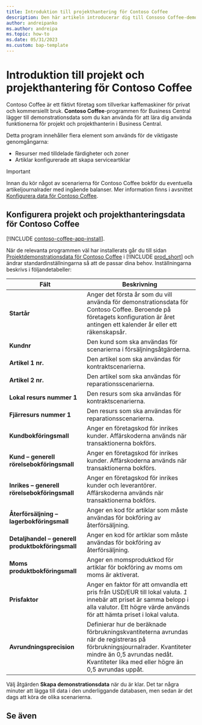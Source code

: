 ```yaml
---
title: Introduktion till projekthantering för Contoso Coffee
description: Den här artikeln introducerar dig till Consoso Coffee-demonstrationsdata för projekt och projekthantering.
author: andreipanko
ms.author: andreipa
ms.topic: how-to
ms.date: 05/31/2023
ms.custom: bap-template
---
```


# Introduktion till projekt och projekthantering för Contoso Coffee

Contoso Coffee är ett fiktivt företag som tillverkar kaffemaskiner för privat och kommersiellt bruk. **Contoso Coffee**-programmen för Business Central lägger till demonstrationsdata som du kan använda för att lära dig använda funktionerna för projekt och projekthanterin i Business Central.

Detta program innehåller flera element som används för de viktigaste genomgångarna:

- Resurser med tilldelade färdigheter och zoner
- Artiklar konfigurerade att skapa serviceartiklar

> [!IMPORTANT]
> Innan du kör något av scenarierna för Contoso Coffee bokför du eventuella artikeljournalrader med ingående balanser. Mer information finns i avsnittet [Konfigurera data för Contoso Coffee](#set-up-contoso-coffee-jobs-and-project-management-data).
>
> 
## Konfigurera projekt och projekthanteringsdata för Contoso Coffee

[!INCLUDE [contoso-coffee-app-install](../contoso-coffee-app-install.md)].

När de relevanta programmen väl har installerats går du till sidan [Projektdemonstrationsdata för Contoso Coffee](https://businesscentral.dynamics.com/?page=4767) i [!INCLUDE [prod_short](../../includes/prod_short.md)] och ändrar standardinställningarna så att de passar dina behov. Inställningarna beskrivs i följandetabeller:  

|Fält  |Beskrivning  |
|---------|---------|
|**Startår** |Anger det första år som du vill använda för demonstrationsdata för Contoso Coffee. Beroende på företagets konfiguration är året antingen ett kalender år eller ett räkenskapsår.|
|**Kundnr**  |Den kund som ska användas för scenarierna i försäljningsåtgärderna.|
|**Artikel 1 nr.**  |Den artikel som ska användas för kontraktscenarierna.|
|**Artikel 2 nr.**  |Den artikel som ska användas för reparationsscenarierna.|
|**Lokal resurs nummer 1**  |Den resurs som ska användas för kontraktscenarierna.|
|**Fjärresurs nummer 1**  |Den resurs som ska användas för reparationsscenarierna.|
|**Kundbokföringsmall**|Anger en företagskod för inrikes kunder. Affärskoderna används när transaktionerna bokförs. |
|**Kund – generell rörelsebokföringsmall**|Anger en företagskod för inrikes kunder. Affärskoderna används när transaktionerna bokförs. |
|**Inrikes – generell rörelsebokföringsmall**|Anger en företagskod för inrikes kunder och leverantörer. Affärskoderna används när transaktionerna bokförs. |
|**Återförsäljning – lagerbokföringsmall**    |Anger en kod för artiklar som måste användas för bokföring av återförsäljning.|
|**Detaljhandel – generell produktbokföringsmall**    |Anger en kod för artiklar som måste användas för bokföring av återförsäljning.|
|**Moms produktbokföringsmall**    |Anger en momsproduktkod för artiklar för bokföring av moms om moms är aktiverat.|
|**Prisfaktor**     |Anger en faktor för att omvandla ett pris från USD/EUR till lokal valuta. *1* innebär att priset är samma belopp i alla valutor. Ett högre värde används för att hämta priset i lokal valuta. |
|**Avrundningsprecision**  |Definierar hur de beräknade förbrukningskvantiteterna avrundas när de registreras på förbrukningsjournalrader. Kvantiteter mindre än 0,5 avrundas nedåt. Kvantiteter lika med eller högre än 0,5 avrundas uppåt.|

Välj åtgärden **Skapa demonstrationsdata** när du är klar. Det tar några minuter att lägga till data i den underliggande databasen, men sedan är det dags att köra de olika scenarierna.  

## Se även
